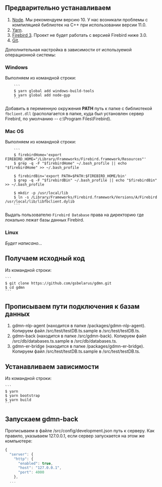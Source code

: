 ## Предварительно устанавливаем

1. [Node](https://nodejs.org/en/download/). Мы рекомендуем версию 10. У нас возникали проблемы с компиляцией библиотек на C++ при использовании версии 11.0. 
2. [Yarn](https://yarnpkg.com/en/docs/install).
3. [Firebird 3](https://www.firebirdsql.org/en/server-packages/). Проект не будет работать с версией Firebird ниже 3.0.
4. [Git](https://git-scm.com/downloads).

Дополнительная настройка в зависимости от используемой операционной системы:

### Windows

Выполняем из командной строки:

        ```
        $ yarn global add windows-build-tools
        $ yarn global add node-gyp
        ```

Добавить в переменную окружения **PATH** путь к папке с библиотекой `fbclient.dll` (располагается в папке, куда был установлен сервер Firebird, по умолчанию -- c:\Program Files\Firebird).
        
### Mac OS

Выполняем из командной строки:

        ```
        $ firebirdHome='export FIREBIRD_HOME="/Library/Frameworks/Firebird.framework/Resources"'
        $ grep -q -F "$firebirdHome" ~/.bash_profile || echo "$firebirdHome" >> ~/.bash_profile
        
        $ firebirdBin='export PATH=$PATH:$FIREBIRD_HOME/bin'
        $ grep -q -F "$firebirdBin" ~/.bash_profile || echo "$firebirdBin" >> ~/.bash_profile
        
        $ mkdir -p /usr/local/lib 
        $ ln -s /Library/Frameworks/Firebird.framework/Versions/A/Firebird /usr/local/lib/libfbclient.dylib
        ```

Выдать пользователю `Firebird Database` права на директорию где локально лежат базы данных Firebird.

### Linux
        
*Будет написано...*

## Получаем исходный код

Из командной строки:

    ```
    $ git clone https://github.com/gsbelarus/gdmn.git
    $ cd gdmn
    ```

## Прописываем пути подключения к базам данных

1. gdmn-nlp-agent (находится в папке /packages/gdmn-nlp-agent). Копируем файл /src/test/testDB.ts.sample в /src/test/testDB.ts.
2. gdmn-back (находится в папке /src/gdmn-back). Копируем файл /src/db/databases.ts.sample в /src/db/databases.ts.
3. gdmn-er-bridge (находится в папке /packages/gdmn-er-bridge). Копируем файл /src/test/testDB.ts.sample в /src/test/testDB.ts.

## Устанавливаем зависимости

Из командной строки:

    ```
    $ yarn
    $ yarn bootstrap
    $ yarn build
    ```
## Запускаем gdmn-back

Прописываем в файле /src/config/development.json путь к серверу. Как правило, указываем 127.0.0.1, если сервер запускается на этом же компьютере:

```ts
{
  "server": {
    "http": {
      "enabled": true,
      "host": "127.0.0.1",
      "port": 4000
    },
  ...
```    

